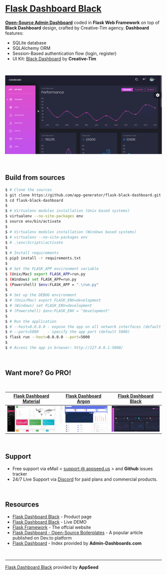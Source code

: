 # [Flask Dashboard Black](https://appseed.us/admin-dashboards/flask-dashboard-black)

**[Open-Source Admin Dashboard](https://appseed.us/admin-dashboards/flask-black-dashboard)** coded in **Flask Web Framework** on top of **Black Dashboard** design, crafted by Creative-Tim agency. **Dashboard** features:

- SQLite database
- SQLAlchemy ORM
- Session-Based authentication flow (login, register)
- UI Kit: [Black Dashboard](https://github.com/app-generator/fork-black-dashboard-html) by **Creative-Tim**

<br />

![Flask Dashboard Black - Open-Source Flask Dashboard.](https://raw.githubusercontent.com/app-generator/static/master/products/flask-black-dashboard-intro.gif)

<br />

## Build from sources

```bash
$ # Clone the sources
$ git clone https://github.com/app-generator/flask-black-dashboard.git
$ cd flask-black-dashboard
$
$ # Virtualenv modules installation (Unix based systems)
$ virtualenv --no-site-packages env
$ source env/bin/activate
$
$ # Virtualenv modules installation (Windows based systems)
$ # virtualenv --no-site-packages env
$ # .\env\Scripts\activate
$ 
$ # Install requirements
$ pip3 install -r requirements.txt
$
$ # Set the FLASK_APP environment variable
$ (Unix/Mac) export FLASK_APP=run.py
$ (Windows) set FLASK_APP=run.py
$ (Powershell) $env:FLASK_APP = ".\run.py"
$
$ # Set up the DEBUG environment
$ # (Unix/Mac) export FLASK_ENV=development
$ # (Windows) set FLASK_ENV=development
$ # (Powershell) $env:FLASK_ENV = "development"
$
$ # Run the application
$ # --host=0.0.0.0 - expose the app on all network interfaces (default 127.0.0.1)
$ # --port=5000    - specify the app port (default 5000)  
$ flask run --host=0.0.0.0 --port=5000
$
$ # Access the app in browser: http://127.0.0.1:5000/
```

<br />

## Want more? Go PRO!

<br />

| [Flask Dashboard Material](https://appseed.us/admin-dashboards/flask-dashboard-material-pro) | [Flask Dashboard Argon](https://appseed.us/admin-dashboards/flask-dashboard-argon-pro) | [Flask Dashboard Black](https://appseed.us/admin-dashboards/flask-dashboard-black-pro) |
| --- | --- | --- |
| [![Flask Dashboard Material PRO](https://raw.githubusercontent.com/app-generator/static/master/products/flask-dashboard-material-pro-intro.gif)](https://appseed.us/admin-dashboards/flask-dashboard-material-pro)  | [![Flask Dashboard Argon PRO](https://raw.githubusercontent.com/app-generator/static/master/products/flask-dashboard-argon-pro-intro.gif)](https://appseed.us/admin-dashboards/flask-dashboard-argon-pro) | [![Flask Dashboard Black PRO](https://raw.githubusercontent.com/app-generator/static/master/products/flask-dashboard-black-pro-intro.gif)](https://appseed.us/admin-dashboards/flask-dashboard-black-pro)

<br />

## Support

- Free support via eMail < [support @ appseed.us](https://appseed.us/support) > and **Github** issues tracker
- 24/7 Live Support via [Discord](https://discord.gg/fZC6hup) for paid plans and commercial products.

<br />

## Resources

- [Flask Dashboard Black](https://appseed.us/admin-dashboards/flask-dashboard-black) - Product page
- [Flask Dashboard Black](https://flask-black-dashboard.appseed.us/) - Live DEMO
- [Flask Framework](https://www.palletsprojects.com/p/flask/) - The offcial website
- [Flask Dashboard - Open-Source Boilerplates](https://dev.to/sm0ke/flask-dashboard-open-source-boilerplates-dkg) - A popular article published on Dev.to platform
- [Flask Dashboard](https://admin-dashboards.com/tags/flask-dashboard) - Index provided by **Admin-Dashboards.com**

<br />

---
[Flask Dashboard Black](https://appseed.us/admin-dashboards/flask-dashboard-black) provided by **AppSeed**
